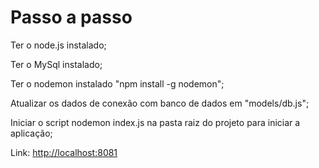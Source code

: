 <h1> Passo a passo </h1>

<p>Ter o node.js instalado;</p>
<p>Ter o MySql instalado;</p>
<p>Ter o nodemon instalado "npm install -g nodemon";</p>
<p>Atualizar os dados de conexão com banco de dados em "models/db.js";</p>
<p>Iniciar o script nodemon index.js na pasta raiz do projeto para iniciar a aplicação;</p>

<p>Link: <a href="http://localhost:8081"> http://localhost:8081 </a></p>
